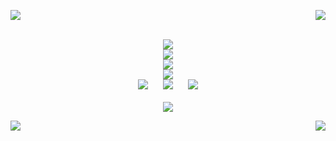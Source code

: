 <p>
  <img src="https://carcuvorous.carrd.co/assets/images/gallery01/d6447140.gif?v=b471a82b">
  <img align="right" src="https://carcuvorous.carrd.co/assets/images/gallery06/23ee68b0.png?v=b471a82b">
  <br/>
</p>
<p align="center"><br/>
  <img align="center" src="https://carcuvorous.carrd.co/assets/images/gallery10/ee3446d6.png?v=b471a82b"><br/>
  <img align="center" src="https://spotify-github-profile.kittinanx.com/api/view?uid=jayy2007&cover_image=true&theme=novatorem&show_offline=true&background_color=121212&interchange=false&bar_color=990000&bar_color_cover=false">
   <br/> 
  <img align="center" src="https://carcuvorous.carrd.co/assets/images/gallery01/edef538f.gif?v=b471a82b">
    <br/>
  <img src="https://carcuvorous.carrd.co/assets/images/gallery10/aa18af73.png?v=b471a82b">
    <br/>
  <img src="https://carcuvorous.carrd.co/assets/images/gallery13/5d84dc9d.jpg?v=b471a82b" hspace="10" >
  <img src="https://carcuvorous.carrd.co/assets/images/gallery13/abd8e131.png?v=b471a82b" hspace="10" >
  <img src="https://carcuvorous.carrd.co/assets/images/gallery22/5ff5936f.png?v=b471a82b" hspace="10" >
    <br/>
    <br/>
  <img src="https://carcuvorous.carrd.co/assets/images/gallery04/790013b5.gif?v=b471a82b">
</p>
<img align="left" src="https://carcuvorous.carrd.co/assets/images/gallery19/8f46ce2b.png?v=b471a82b">
<img align="right" src="https://carcuvorous.carrd.co/assets/images/gallery01/38f981df.gif?v=b471a82b">
